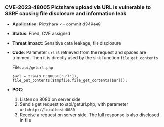 ### CVE-2023-48005 Pictshare upload via URL is vulnerable to SSRF causing file disclosure and information leak

- **Application**: Pictshare <= commit d349ee8 
- **Status**: Fixed, CVE assigned
- **Threat Impact**: Sensitive data leakage, file disclosure

- **Code**: Parameter `url` is retrieved from the request and spaces are trimmed. Then it is directly used by the sink function `file_get_contents`

  File: `api/geturl.php`

  ```
  $url = trim($_REQUEST['url']);
  file_put_contents($tmpfile,file_get_contents($url));
  ```

- **POC**:
  1. Listen on 8080 on server side
  1. Send a get request to /api/geturl.php, with parameter `url=http://localhost:8080`
  1. Receive a request on server side. The full response is also disclosed in file
